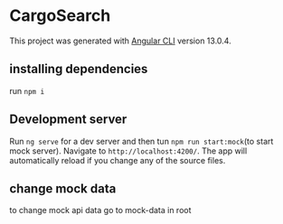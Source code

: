 # CargoSearch

This project was generated with [Angular CLI](https://github.com/angular/angular-cli) version 13.0.4.

## installing dependencies

run `npm i`

## Development server

Run `ng serve` for a dev server and then tun `npm run start:mock`(to start mock server). Navigate to `http://localhost:4200/`. The app will automatically reload if you change any of the source files.

## change mock data

to change mock api data go to mock-data in root
